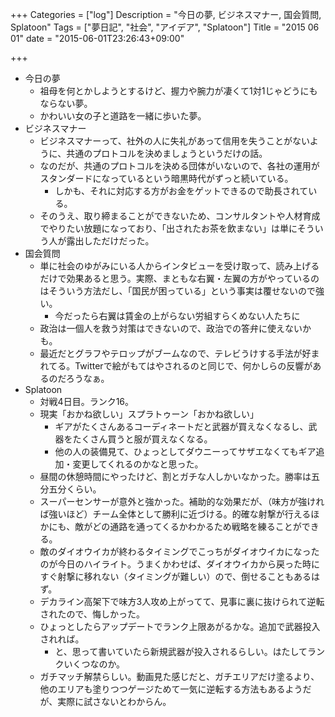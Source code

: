 +++
Categories = ["log"]
Description = "今日の夢, ビジネスマナー, 国会質問, Splatoon"
Tags = ["夢日記", "社会", "アイデア", "Splatoon"]
Title = "2015 06 01"
date = "2015-06-01T23:26:43+09:00"

+++

* 今日の夢
	* 祖母を何とかしようとするけど、握力や腕力が凄くて1対1じゃどうにもならない夢。
	* かわいい女の子と道路を一緒に歩いた夢。
* ビジネスマナー
	* ビジネスマナーって、社外の人に失礼があって信用を失うことがないように、共通のプロトコルを決めましょうというだけの話。
	* なのだが、共通のプロトコルを決める団体がいないので、各社の運用がスタンダードになっているという暗黒時代がずっと続いている。
		* しかも、それに対応する方がお金をゲットできるので助長されている。
	* そのうえ、取り締まることができないため、コンサルタントや人材育成でやりたい放題になっており、「出されたお茶を飲まない」は単にそういう人が露出しただけだった。
* 国会質問
	* 単に社会のゆがみにいる人からインタビューを受け取って、読み上げるだけで効果あると思う。実際、まともな右翼・左翼の方がやっているのはそういう方法だし、「国民が困っている」という事実は覆せないので強い。
		* 今だったら右翼は賃金の上がらない労組すらくめない人たちに
	* 政治は一個人を救う対策はできないので、政治での答弁に使えないかも。
	* 最近だとグラフやテロップがブームなので、テレビうけする手法が好まれてる。Twitterで絵がもてはやされるのと同じで、何かしらの反響があるのだろうなぁ。
* Splatoon
	* 対戦4日目。ランク16。
	* 現実「おかね欲しい」スプラトゥーン「おかね欲しい」
		* ギアがたくさんあるコーディネートだと武器が買えなくなるし、武器をたくさん買うと服が買えなくなる。
		* 他の人の装備見て、ひょっとしてダウニーってサザエなくてもギア追加・変更してくれるのかなと思った。
	* 昼間の休憩時間にやったけど、割とガチな人しかいなかった。勝率は五分五分くらい。
	* スーパーセンサーが意外と強かった。補助的な効果だが、（味方が強ければ強いほど）チーム全体として勝利に近づける。的確な射撃が行えるほかにも、敵がどの通路を通ってくるかわかるため戦略を練ることができる。
	* 敵のダイオウイカが終わるタイミングでこっちがダイオウイカになったのが今日のハイライト。うまくかわせば、ダイオウイカから戻った時にすぐ射撃に移れない（タイミングが難しい）ので、倒せることもあるはず。
	* デカライン高架下で味方3人攻め上がってて、見事に裏に抜けられて逆転されたので、悔しかった。
	* ひょっとしたらアップデートでランク上限あがるかな。追加で武器投入されれば。
		* と、思って書いていたら新規武器が投入されるらしい。はたしてランクいくつなのか。
	* ガチマッチ解禁らしい。動画見た感じだと、ガチエリアだけ塗るより、他のエリアも塗りつつゲージためて一気に逆転する方法もあるようだが、実際に試さないとわからん。